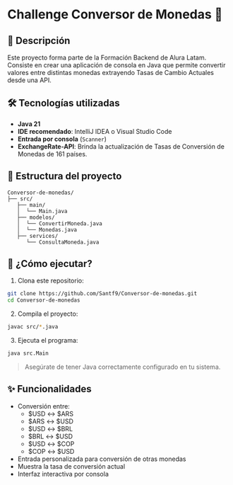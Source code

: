 # Challenge Conversor de Monedas 💱

## 📝 Descripción
Este proyecto forma parte de la Formación Backend de Alura Latam. Consiste en crear una aplicación de consola en Java que permite convertir valores entre distintas monedas extrayendo Tasas de Cambio Actuales
desde una API.

## 🛠️ Tecnologías utilizadas

- **Java 21**
- **IDE recomendado**: IntelliJ IDEA o Visual Studio Code
- **Entrada por consola** (`Scanner`)
- **ExchangeRate-API**: Brinda la actualización de Tasas de Conversión de Monedas de 161 países.

## 📁 Estructura del proyecto

```
Conversor-de-monedas/
├── src/
   ├── main/
   │  └── Main.java
   ├── modelos/
   │  └── ConvertirMoneda.java
   │  └── Monedas.java
   ├── services/
      └── ConsultaMoneda.java
```

## 🚀 ¿Cómo ejecutar?

1. Clona este repositorio:

```bash
git clone https://github.com/Santf9/Conversor-de-monedas.git
cd Conversor-de-monedas
```
2. Compila el proyecto:

```bash
javac src/*.java
```

3. Ejecuta el programa:

```bash
java src.Main
```

> Asegúrate de tener Java correctamente configurado en tu sistema.

## ✨ Funcionalidades

- Conversión entre:
    - $USD ↔ $ARS
    - $ARS ↔ $USD
    - $USD ↔ $BRL
    - $BRL ↔ $USD
    - $USD ↔ $COP
    - $COP ↔ $USD
- Entrada personalizada para conversión de otras monedas
- Muestra la tasa de conversión actual
- Interfaz interactiva por consola